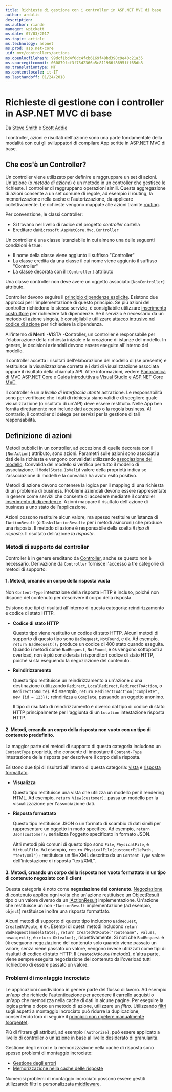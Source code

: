 ```yaml
---
title: Richieste di gestione con i controller in ASP.NET MVC di base
author: ardalis
description: 
ms.author: riande
manager: wpickett
ms.date: 07/03/2017
ms.topic: article
ms.technology: aspnet
ms.prod: asp.net-core
uid: mvc/controllers/actions
ms.openlocfilehash: 99dcf1bd4f0dc4fcb6169f48bd398c9e40c21a35
ms.sourcegitcommit: 060879fcf3f73d2366b5c811986f8695fff65db8
ms.translationtype: MT
ms.contentlocale: it-IT
ms.lasthandoff: 01/24/2018
---
```

# <a name="handling-requests-with-controllers-in-aspnet-core-mvc"></a>Richieste di gestione con i controller in ASP.NET MVC di base

Da [Steve Smith](https://ardalis.com/) e [Scott Addie](https://github.com/scottaddie)

I controller, azioni e risultati dell'azione sono una parte fondamentale della modalità con cui gli sviluppatori di compilare App scritte in ASP.NET MVC di base.

## <a name="what-is-a-controller"></a>Che cos'è un Controller?

Un controller viene utilizzato per definire e raggruppare un set di azioni. Un'azione (o *metodo di azione*) è un metodo in un controller che gestisce le richieste. I controller di raggruppano operazioni simili. Questa aggregazione di azioni consente a un set comune di regole, ad esempio il routing, la memorizzazione nella cache e l'autorizzazione, da applicare collettivamente. Le richieste vengono mappate alle azioni tramite [routing](xref:mvc/controllers/routing).

Per convenzione, le classi controller:
* Si trovano nel livello di radice del progetto *controller* cartella
* Ereditare da`Microsoft.AspNetCore.Mvc.Controller`

Un controller è una classe istanziabile in cui almeno una delle seguenti condizioni è true:
* Il nome della classe viene aggiunto il suffisso "Controller"
* La classe eredita da una classe il cui nome viene aggiunto il suffisso "Controller"
* La classe decorata con il `[Controller]` attributo

Una classe controller non deve avere un oggetto associato `[NonController]` attributo.

Controller devono seguire il [principio dipendenze esplicite](http://deviq.com/explicit-dependencies-principle/). Esistono due approcci per l'implementazione di questo principio. Se più azioni del controller richiedono lo stesso servizio, è consigliabile utilizzare [inserimento costruttore](xref:mvc/controllers/dependency-injection#constructor-injection) per richiedere tali dipendenze. Se il servizio è necessario da un metodo di azione singola, è consigliabile utilizzare [attacco intrusivo nel codice di azione](xref:mvc/controllers/dependency-injection#action-injection-with-fromservices) per richiedere la dipendenza.

All'interno di **M**enti -**V**ISTA -**C**ontroller, un controller è responsabile per l'elaborazione della richiesta iniziale e la creazione di istanze del modello. In genere, le decisioni aziendali devono essere eseguite all'interno del modello.

Il controller accetta i risultati dell'elaborazione del modello di (se presente) e restituisce la visualizzazione corretta e i dati di visualizzazione associata oppure il risultato della chiamata API. Altre informazioni, vedere [Panoramica di MVC ASP.NET Core](xref:mvc/overview) e [Guida introduttiva a Visual Studio e ASP.NET Core MVC](xref:tutorials/first-mvc-app/start-mvc).

Il controller è un *a livello di interfaccia utente* astrazione. Le responsabilità sono per verificare che i dati di richiesta siano validi e di scegliere quale visualizzazione (o risultato di un'API) deve essere restituito. Nelle App ben fornita direttamente non include dati accesso o la regola business. Al contrario, il controller di delega per servizi per la gestione di tali responsabilità.

## <a name="defining-actions"></a>Definizione di azioni

Metodi pubblici in un controller, ad eccezione di quelle decorata con il `[NonAction]` attributo, sono azioni. Parametri sulle azioni sono associati a dati della richiesta e vengono convalidati utilizzando [associazione del modello](xref:mvc/models/model-binding). Convalida del modello si verifica per tutto il modello di associazione. Il `ModelState.IsValid` valore della proprietà indica se l'associazione di modelli e la convalida ha avuto esito positivo.

Metodi di azione devono contenere la logica per il mapping di una richiesta di un problema di business. Problemi aziendali devono essere rappresentate in genere come servizi che consente di accedere mediante il controller [inserimento di dipendenze](xref:mvc/controllers/dependency-injection). Azioni mappare il risultato dell'azione di business a uno stato dell'applicazione.

Azioni possono restituire alcun valore, ma spesso restituire un'istanza di `IActionResult` (o `Task<IActionResult>` per i metodi asincroni) che produce una risposta. Il metodo di azione è responsabile della scelta *il tipo di risposta*. Il risultato dell'azione *la risposta*.

### <a name="controller-helper-methods"></a>Metodi di supporto del controller

Controller è in genere ereditano da [Controller](https://docs.microsoft.com/aspnet/core/api/microsoft.aspnetcore.mvc.controller), anche se questo non è necessario. Derivazione da `Controller` fornisce l'accesso a tre categorie di metodi di supporto:

#### <a name="1-methods-resulting-in-an-empty-response-body"></a>1. Metodi, creando un corpo della risposta vuota

Non `Content-Type` intestazione della risposta HTTP è incluso, poiché non dispone del contenuto per descrivere il corpo della risposta.

Esistono due tipi di risultati all'interno di questa categoria: reindirizzamento e codice di stato HTTP.

* **Codice di stato HTTP**

    Questo tipo viene restituito un codice di stato HTTP. Alcuni metodi di supporto di questo tipo sono `BadRequest`, `NotFound`, e `Ok`. Ad esempio, `return BadRequest();` produce un codice di 400 stato quando eseguita. Quando i metodi come `BadRequest`, `NotFound`, e `Ok` vengono sottoposti a overload, non è più considerata i risponditori codice di stato HTTP, poiché si sta eseguendo la negoziazione del contenuto.

* **Reindirizzamento**

    Questo tipo restituisce un reindirizzamento a un'azione o una destinazione (utilizzando `Redirect`, `LocalRedirect`, `RedirectToAction`, o `RedirectToRoute`). Ad esempio, `return RedirectToAction("Complete", new {id = 123});` reindirizza a `Complete`, passando un oggetto anonimo.

    Il tipo di risultato di reindirizzamento è diverso dal tipo di codice di stato HTTP principalmente per l'aggiunta di un `Location` intestazione risposta HTTP.

#### <a name="2-methods-resulting-in-a-non-empty-response-body-with-a-predefined-content-type"></a>2. Metodi, creando un corpo della risposta non vuoto con un tipo di contenuto predefinito.

La maggior parte dei metodi di supporto di questa categoria includono un `ContentType` proprietà, che consente di impostare il `Content-Type` intestazione della risposta per descrivere il corpo della risposta.

Esistono due tipi di risultati all'interno di questa categoria: [vista](xref:mvc/views/overview) e [risposta formattato](xref:mvc/models/formatting).

* **Visualizza**

    Questo tipo restituisce una vista che utilizza un modello per il rendering HTML. Ad esempio, `return View(customer);` passa un modello per la visualizzazione per l'associazione dati.

* **Risposta formattato**

    Questo tipo restituisce JSON o un formato di scambio di dati simili per rappresentare un oggetto in modo specifico. Ad esempio, `return Json(customer);` serializza l'oggetto specificato in formato JSON.
    
    Altri metodi più comuni di questo tipo sono `File`, `PhysicalFile`, e `VirtualFile`. Ad esempio, `return PhysicalFile(customerFilePath, "text/xml");` restituisce un file XML descritto da un `Content-Type` valore dell'intestazione di risposta "text/XML".

#### <a name="3-methods-resulting-in-a-non-empty-response-body-formatted-in-a-content-type-negotiated-with-the-client"></a>3. Metodi, creando un corpo della risposta non vuoto formattato in un tipo di contenuto negoziato con il client

Questa categoria è noto come **negoziazione del contenuto**. [Negoziazione di contenuto](xref:mvc/models/formatting#content-negotiation) applica ogni volta che un'azione restituisce un [ObjectResult](https://docs.microsoft.com/aspnet/core/api/microsoft.aspnetcore.mvc.objectresult) tipo o un valore diverso da un [IActionResult](https://docs.microsoft.com/aspnet/core/api/microsoft.aspnetcore.mvc.iactionresult) implementazione. Un'azione che restituisce un non -`IActionResult` implementazione (ad esempio, `object`) restituisce inoltre una risposta formattato.

Alcuni metodi di supporto di questo tipo includono `BadRequest`, `CreatedAtRoute`, e `Ok`. Esempi di questi metodi includono `return BadRequest(modelState);`, `return CreatedAtRoute("routename", values, newobject);`, e `return Ok(value);`, rispettivamente. Si noti che `BadRequest` e `Ok` eseguono negoziazione del contenuto solo quando viene passato un valore; senza viene passato un valore, vengono invece utilizzati come tipi di risultati di codice di stato HTTP. Il `CreatedAtRoute` (metodo), d'altra parte, viene sempre eseguita negoziazione del contenuto dall'overload tutti richiedono di essere passato un valore.

### <a name="cross-cutting-concerns"></a>Problemi di montaggio incrociato

Le applicazioni condividono in genere parte del flusso di lavoro. Ad esempio un'app che richiede l'autenticazione per accedere il carrello acquisti o un'app che memorizza nella cache di dati in alcune pagine. Per eseguire la logica prima o dopo un metodo di azione, utilizzare un *filtro*. Utilizzando [filtri](xref:mvc/controllers/filters) sugli aspetti a montaggio incrociato può ridurre la duplicazione, consentendo loro di seguire il [principio non ripetere manualmente (sorgente)](http://deviq.com/don-t-repeat-yourself/).

Più di filtrare gli attributi, ad esempio `[Authorize]`, può essere applicato a livello di controller o un'azione in base al livello desiderato di granularità.

Gestione degli errori e la memorizzazione nella cache di risposta sono spesso problemi di montaggio incrociato:
   * [Gestione degli errori](xref:mvc/controllers/filters#exception-filters)
   * [Memorizzazione nella cache delle risposte](xref:performance/caching/response)

Numerosi problemi di montaggio incrociato possono essere gestiti utilizzando filtri o personalizzata [middleware](xref:fundamentals/middleware).
